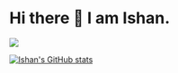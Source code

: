 # Hi there 👋 I am Ishan.


![](https://komarev.com/ghpvc/?username=ishanpan)


[![Ishan's GitHub stats](https://github-readme-stats.vercel.app/api?username=ishanpan)](https://github.com/anuraghazra/github-readme-stats)
